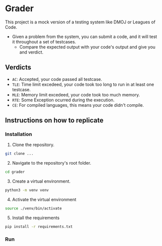 # Grader

This project is a mock version of a testing system like DMOJ or Leagues of Code.

- Given a problem from the system, you can submit a code, and it will test it throughout a set of testcases.
    - Compare the expected output with your code's output and give you and verdict.

## Verdicts

- `AC`: Accepted, your code passed all testcase.
- `TLE`: Time limit excedeed, your code took too long to run in at least one testcase.
- `MLE`: Memory limit excedeed, your code took too much memory.
- `RTE`: Some Exception ocurred during the execution.
- `CE`: For compiled languages, this means your code didn't compile.

## Instructions on how to replicate


### Installation

1. Clone the repository.
```bash
git clone ...
```
2. Navigate to the repository's root folder.
```bash
cd grader
```
3. Create a virtual environment.
```bash
python3 -m venv venv
```
4. Activate the virtual environment
```bash
source ./venv/bin/activate
```
5. Install the requirements
```bash
pip install -r requirements.txt
```

### Run



